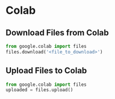 # Colab

## Download Files from Colab
```python
from google.colab import files
files.download('<file_to_download>') 
```

## Upload Files to Colab
```python
from google.colab import files
uploaded = files.upload()
```
